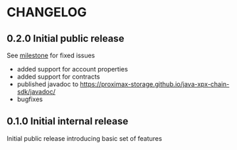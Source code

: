 # CHANGELOG

## 0.2.0 Initial public release

See [milestone](https://github.com/proximax-storage/java-xpx-chain-sdk/milestone/2?closed=1) for fixed issues
* added support for account properties
* added support for contracts
* published javadoc to https://proximax-storage.github.io/java-xpx-chain-sdk/javadoc/
* bugfixes

## 0.1.0 Initial internal release

Initial public release introducing basic set of features